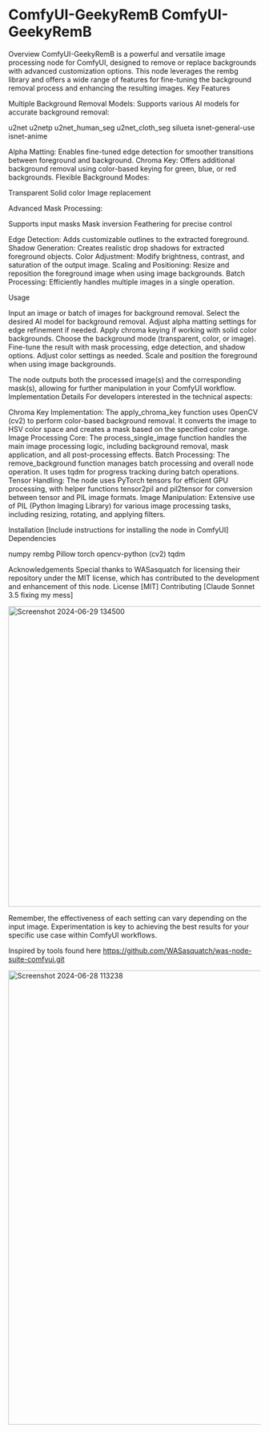 # ComfyUI-GeekyRemB ComfyUI-GeekyRemB
Overview
ComfyUI-GeekyRemB is a powerful and versatile image processing node for ComfyUI, designed to remove or replace backgrounds with advanced customization options. This node leverages the rembg library and offers a wide range of features for fine-tuning the background removal process and enhancing the resulting images.
Key Features

Multiple Background Removal Models: Supports various AI models for accurate background removal:

u2net
u2netp
u2net_human_seg
u2net_cloth_seg
silueta
isnet-general-use
isnet-anime


Alpha Matting: Enables fine-tuned edge detection for smoother transitions between foreground and background.
Chroma Key: Offers additional background removal using color-based keying for green, blue, or red backgrounds.
Flexible Background Modes:

Transparent
Solid color
Image replacement


Advanced Mask Processing:

Supports input masks
Mask inversion
Feathering for precise control


Edge Detection: Adds customizable outlines to the extracted foreground.
Shadow Generation: Creates realistic drop shadows for extracted foreground objects.
Color Adjustment: Modify brightness, contrast, and saturation of the output image.
Scaling and Positioning: Resize and reposition the foreground image when using image backgrounds.
Batch Processing: Efficiently handles multiple images in a single operation.

Usage

Input an image or batch of images for background removal.
Select the desired AI model for background removal.
Adjust alpha matting settings for edge refinement if needed.
Apply chroma keying if working with solid color backgrounds.
Choose the background mode (transparent, color, or image).
Fine-tune the result with mask processing, edge detection, and shadow options.
Adjust color settings as needed.
Scale and position the foreground when using image backgrounds.

The node outputs both the processed image(s) and the corresponding mask(s), allowing for further manipulation in your ComfyUI workflow.
Implementation Details
For developers interested in the technical aspects:

Chroma Key Implementation: The apply_chroma_key function uses OpenCV (cv2) to perform color-based background removal. It converts the image to HSV color space and creates a mask based on the specified color range.
Image Processing Core: The process_single_image function handles the main image processing logic, including background removal, mask application, and all post-processing effects.
Batch Processing: The remove_background function manages batch processing and overall node operation. It uses tqdm for progress tracking during batch operations.
Tensor Handling: The node uses PyTorch tensors for efficient GPU processing, with helper functions tensor2pil and pil2tensor for conversion between tensor and PIL image formats.
Image Manipulation: Extensive use of PIL (Python Imaging Library) for various image processing tasks, including resizing, rotating, and applying filters.

Installation
[Include instructions for installing the node in ComfyUI]
Dependencies

numpy
rembg
Pillow
torch
opencv-python (cv2)
tqdm

Acknowledgements
Special thanks to WASasquatch for licensing their repository under the MIT license, which has contributed to the development and enhancement of this node.
License
[MIT]
Contributing
[Claude Sonnet 3.5 fixing my mess]

<img width="600" alt="Screenshot 2024-06-29 134500" src="https://github.com/GeekyGhost/ComfyUI-GeekyRemB/assets/111990299/b09a1833-8bdb-43ba-95db-da6f520e8411">




Remember, the effectiveness of each setting can vary depending on the input image. Experimentation is key to achieving the best results for your specific use case within ComfyUI workflows.

Inspired by tools found here https://github.com/WASasquatch/was-node-suite-comfyui.git


<img width="907" alt="Screenshot 2024-06-28 113238" src="https://github.com/GeekyGhost/ComfyUI-GeekyRemB/assets/111990299/fc5b0df2-6410-4751-8719-6eb6841574cb">
